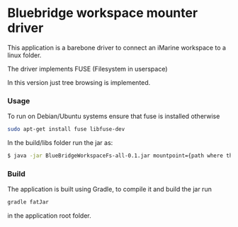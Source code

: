 # Bluebridge workspace mounter driver

This application is a barebone driver to connect an iMarine workspace to a linux folder.

The driver implements FUSE (Filesystem in userspace)

In this version just tree browsing is implemented.

### Usage
To run on Debian/Ubuntu systems ensure that fuse is installed otherwise
```sh
sudo apt-get install fuse libfuse-dev
```

In the build/libs folder run the jar as:
```sh
$ java -jar BlueBridgeWorkspaceFs-all-0.1.jar mountpoint={path where the workspace will be mounted} username={your iMarine username} token={your iMarine token}
```

### Build

The application is built using Gradle, to compile it and build the jar run

```sh
gradle fatJar
```
in the application root folder.
